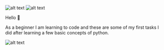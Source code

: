 ![alt text](https://img.shields.io/badge/python-tasks-blue.svg) ![alt text](https://img.shields.io/badge/python__version-2.7.12-brightgreen.svg)
 
 Hello :wave:
 
As a beginner I am learning to code and these are some of my first tasks I did after learning a few basic concepts of python.


![alt text](https://res.cloudinary.com/teepublic/image/private/s--Tgh9Y7-y--/c_crop,x_10,y_10/c_fit,h_932/c_crop,g_north_west,h_1260,w_1260,x_-170,y_-95/co_rgb:000000,e_colorize,u_Misc:One%20Pixel%20Gray/c_scale,g_north_west,h_1260,w_1260/fl_layer_apply,g_north_west,x_-170,y_-95/bo_105px_solid_white/e_overlay,fl_layer_apply,h_1260,l_Misc:Art%20Print%20Bumpmap,w_1260/e_shadow,x_6,y_6/c_limit,h_1134,w_1134/c_lpad,g_center,h_1260,w_1260/b_rgb:eeeeee/c_limit,f_jpg,h_630,q_90,w_630/v1520050660/production/designs/2416585_0.jpg)

